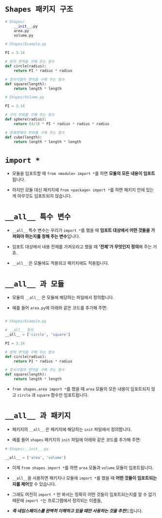 # `Shapes 패키지 구조`

```python
# Shapes/
    __init__.py
    area.py
    volume.py
```

```python
# Shapes/Example.py

PI = 3.14

# 원의 면적을 구해 주는 함수
def circle(radius):
    return PI * radius * radius

# 정사각형의 면적을 구해 주는 함수
def square(length):
    return length * length
```

```python
# Shapes/Volume.py

PI = 3.14

# 구의 부피를 구해 주는 함수
def sphere(radius):
    return (4/3) * PI * radius * radius * radius

# 정육면체의 부피를 구해 주는 함수
def cube(length):
    return length * length * length
```

# `import *`

+ 모듈을 임포트할 때 `from <module> import *`를 하면 **모듈의 모든 내용이 임포트**됩니다.

+ 하지만 모듈 대신 패키지에 `from <package> import *`를 하면 패키지 안에 있는 게 아무것도 임포트되지 않습니다.

# `__all__ 특수 변수`

+ `__all__` 특수 변수는 우리가 `import *`를 했을 때 **임포트 대상에서 어떤 것들을 가져와야 하는지를 정해 주는 변수**입니다. 

+ 임포트 대상에서 내용 전체를 가져오라고 했을 때 **'전체'가 무엇인지 정의**해 주는 거죠. 

+ `__all__` 은 모듈에도 적용되고 패키지에도 적용됩니다.

# `__all__ 과 모듈`

+ 모듈의 `__all__` 은 모듈에 해당하는 파일에서 정의합니다. 

+ 예를 들어 `area.py`에 아래와 같은 코드를 추가해 주면:

```python

# Shapes/Example.py

# __all__ 정의
__all__ = ['circle', 'square'] 

PI = 3.14

# 원의 면적을 구해 주는 함수
def circle(radius):
    return PI * radius * radius  

# 정사각형의 면적을 구해 주는 함수
def square(length):
    return length * length
```

+ `from shapes.area import *`를 했을 때 `area` 모듈의 모든 내용이 임포트되지 않고 `circle` 과 `square` 함수만 임포트됩니다.

# `__all__ 과 패키지`

+ 패키지의 `__all__` 은 패키지에 해당하는 `init` 파일에서 정의합니다. 

+ 예를 들어 `shapes` 패키지의 `init` 파일에 아래와 같은 코드를 추가해 주면:

```python
# Shapes/__init__.py

__all__ = ['area', 'volume']
```

+ 이제 `from shapes import *`를 하면 `area` 모듈과 `volume` 모듈이 임포트됩니다.

+ `__all__`을 사용하면 패키지나 모듈에 `import *`를 했을 때 **어떤 것들이 임포트되는지를 제어**할 수 있습니다. 

+ 그래도 여전히 `import *` 만 봐서는 정확히 어떤 것들이 임포트되는지를 알 수 없기 때문에 `import *`는 프로그램에서 정의되는 이름들, 

+ ***즉 네임스페이스를 완벽히 이해하고 있을 때만 사용하는 것을 추천***드립니다.
